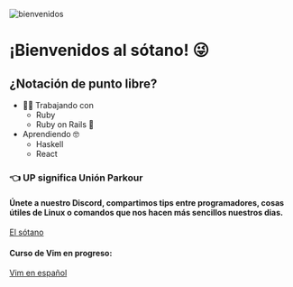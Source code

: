 ![bienvenidos](https://cdn.discordapp.com/attachments/716472464871522354/716476386130526309/unknown.png)
# ¡Bienvenidos al sótano! :stuck_out_tongue_winking_eye:
## ¿Notación de punto libre?

* :woman_technologist: Trabajando con
  * Ruby
  * Ruby on Rails :steam_locomotive:
* Aprendiendo :nerd_face:
  * Haskell
  * React

### :point_left: UP significa Unión Parkour

#### Únete a nuestro Discord, compartimos tips entre programadores, cosas útiles de Linux o comandos que nos hacen más sencillos nuestros dias.
[El sótano](https://discord.gg/tCFxmCF)

#### Curso de Vim en progreso:
[Vim en español](https://www.youtube.com/watch?v=vbUTLbNGXxg&list=PLif3QW3nnEBxqVCbUqsTG08A2VHCIWt8U)
